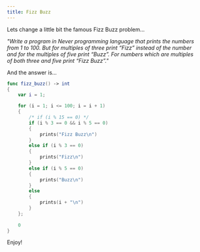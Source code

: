 ```yaml
---
title: Fizz Buzz
---
```


Lets change a little bit the famous Fizz Buzz problem...

*"Write a program in Never programming language that prints 
the numbers from 1 to 100. But for multiples of three print “Fizz”
instead of the number and for the multiples of five print “Buzz”.
For numbers which are multiples of both three and five print “Fizz Buzz”."*

And the answer is...

```swift
func fizz_buzz() -> int
{
    var i = 1;

    for (i = 1; i <= 100; i = i + 1)
    {
        /* if (i % 15 == 0) */
        if (i % 3 == 0 && i % 5 == 0)
        {
            prints("Fizz Buzz\n")
        }
        else if (i % 3 == 0)
        {
            prints("Fizz\n")
        }
        else if (i % 5 == 0)
        {
            prints("Buzz\n")
        }
        else
        {
            prints(i + "\n")
        }
    };
    
    0
}
```

Enjoy!


